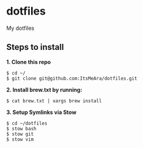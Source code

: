 # dotfiles
My dotfiles



## Steps to install

**1. Clone this repo**  
```
$ cd ~/
$ git clone git@github.com:ItsMeAra/dotfiles.git
```



**2. Install brew.txt by running:**  
```
$ cat brew.txt | xargs brew install
```



**3. Setup Symlinks via Stow**  
```
$ cd ~/dotfiles
$ stow bash
$ stow git
$ stow vim
```
